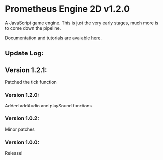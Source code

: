 # Prometheus Engine 2D v1.2.0
A JavaScript game engine. This is just the very early stages, much more is to come down the pipeline.



Documentation and tutorials are available [here](https://github.com/Orange-TheGameDev/Prometheus_Engine/wiki).


## Update Log:

## Version 1.2.1:
Patched the tick function

### Version 1.2.0:
Added addAudio and playSound functions

### Version 1.0.2:
Minor patches

### Version 1.0.0:
Release!
